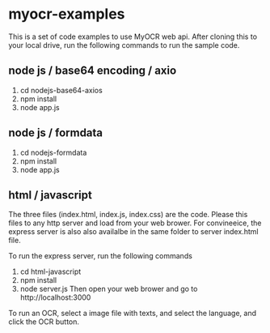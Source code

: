 # myocr-examples
This is a set of code examples to use MyOCR web api. After cloning this to your local drive, run the following commands to run the sample code.

## node js / base64 encoding / axio
1. cd nodejs-base64-axios
2. npm install
3. node app.js

## node js / formdata
1. cd nodejs-formdata
2. npm install
3. node app.js

## html / javascript
The three files (index.html, index.js, index.css) are the code. Please this files to any http server and load from your web brower. For convineeice, the express server is also also availalbe in the same folder to server index.html file. 

To run the express server, run the following commands
1. cd html-javascript
2. npm install 
3. node server.js
Then open your web brower and go to http://localhost:3000

To run an OCR, select a image file with texts, and select the language, and click the OCR button. 







